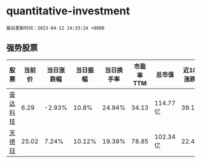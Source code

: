 # quantitative-investment

`最后更新时间：2023-04-12 14:33:24 +0800`

## 强势股票

|股票|当前价|当日涨跌幅|当日振幅|当日换手率|市盈率TTM|总市值|近10日涨跌幅|
|----|----|----|----|----|----|----|----|
|[奋达科技](https://xueqiu.com/S/SZ002681)|6.29|-2.93%|10.8%|24.94%|34.13|114.77亿|39.16%|
|[天德钰](https://xueqiu.com/S/SH688252)|25.02|7.24%|10.12%|19.39%|78.85|102.34亿|22.41%|
